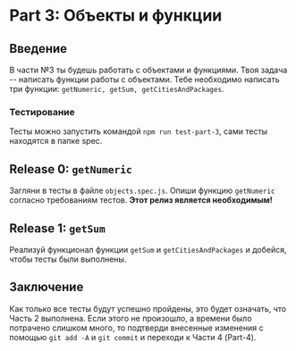 # Part 3: Объекты и функции

## Введение

В части №3 ты будешь работать с объектами и функциями. Твоя задача -- написать функции работы с объектами. Тебе необходимо написать три функции: `getNumeric, getSum, getCitiesAndPackages`.

### Тестирование

Тесты можно запустить командой `npm run test-part-3`, сами тесты находятся в  папке spec.

## Release 0: `getNumeric`

Загляни в тесты в файле `objects.spec.js`. Опиши функцию `getNumeric` согласно требованиям тестов. **Этот релиз является необходимым!**

## Release 1: `getSum`
Реализуй функционал функции `getSum` и `getCitiesAndPackages` и добейся, чтобы тесты были выполнены.

## Заключение

Как только все тесты будут успешно пройдены, это будет означать, что Часть 2 выполнена. Если этого не произошло, а времени было потрачено слишком много, то подтверди внесенные изменения с помощью `git add -A` и `git commit` и переходи к Части 4 (Part-4).
